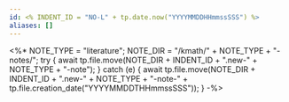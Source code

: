 ```yaml
---
id: <% INDENT_ID = "NO-L" + tp.date.now("YYYYMMDDHHmmssSSS") %>
aliases: []
---
```

<%*
NOTE_TYPE = "literature";
NOTE_DIR = "/kmath/" + NOTE_TYPE + "-notes/";
try {
	await tp.file.move(NOTE_DIR + INDENT_ID + ".new-" + NOTE_TYPE + "-note");
} catch (e) {
	await tp.file.move(NOTE_DIR + INDENT_ID + ".new-" + NOTE_TYPE + "-note-" + tp.file.creation_date("YYYYMMDDTHHmmssSSS"));
}
-%>